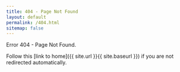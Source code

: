 ```yaml
---
title: 404 - Page Not Found
layout: default
permalink: /404.html
sitemap: false
---
```


Error 404 - Page Not Found.

Follow this [link to home]({{ site.url }}{{ site.baseurl }}) if you are not redirected automatically.
